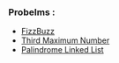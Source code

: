 ### Probelms :
- [FizzBuzz](https://leetcode.com/problems/fizz-buzz/)
- [Third Maximum Number](https://leetcode.com/problems/third-maximum-number/)
- [Palindrome Linked List](https://leetcode.com/problems/palindrome-linked-list/)
